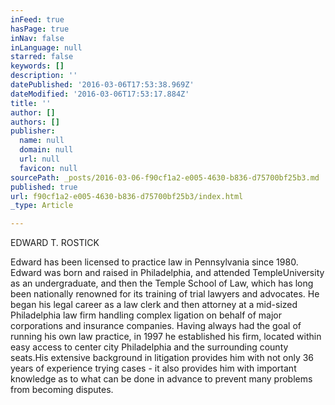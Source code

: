 ```yaml
---
inFeed: true
hasPage: true
inNav: false
inLanguage: null
starred: false
keywords: []
description: ''
datePublished: '2016-03-06T17:53:38.969Z'
dateModified: '2016-03-06T17:53:17.884Z'
title: ''
author: []
authors: []
publisher:
  name: null
  domain: null
  url: null
  favicon: null
sourcePath: _posts/2016-03-06-f90cf1a2-e005-4630-b836-d75700bf25b3.md
published: true
url: f90cf1a2-e005-4630-b836-d75700bf25b3/index.html
_type: Article

---
```

EDWARD T. ROSTICK

Edward has been licensed to practice law in Pennsylvania since
1980\. Edward was born and raised in Philadelphia,
and attended TempleUniversity
as an undergraduate, and then the Temple School of Law, which has
long been nationally renowned for its training of trial lawyers
and advocates. He began his legal career as a law clerk and then attorney
at a mid-sized Philadelphia law firm handling complex ligation on behalf
of major corporations and insurance companies. Having always had
the goal of running his own law practice, in 1997 he
established his firm, located within easy access to center city
Philadelphia and the surrounding county seats.His extensive background
in litigation provides him with not only 36 years of experience
trying cases - it also provides him with important knowledge
as to what can be done in advance to prevent many problems from
becoming disputes.